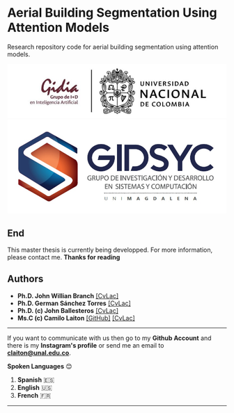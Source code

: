 # Aerial Building Segmentation Using Attention Models

Research repository code for aerial building segmentation using attention models.

![GidiaGroup](https://raw.githubusercontent.com/camilolaiton/aerial_segmentation/main/imgs/gidia_unal.jpg)
![GidsycGroup](https://raw.githubusercontent.com/camilolaiton/aerial_segmentation/main/imgs/gidsyc_unimag.jpg)

## End
  This master thesis is currently being developped. For more information, please contact me.
  **Thanks for reading**

## Authors
- **Ph.D. John Willian Branch** [[CvLac]](https://scienti.minciencias.gov.co/cvlac/visualizador/generarCurriculoCv.do?cod_rh=0000027090)
- **Ph.D. German Sánchez Torres** [[CvLac]](https://scienti.minciencias.gov.co/cvlac/visualizador/generarCurriculoCv.do?cod_rh=0000479918)
- **Ph.D. (c) John Ballesteros** [[CvLac]](https://scienti.minciencias.gov.co/cvlac/visualizador/generarCurriculoCv.do?cod_rh=0000007932)
- **Ms.C (c) Camilo Laiton** [[GitHub]](https://github.com/camilolaiton) [[CvLac]](https://scienti.minciencias.gov.co/cvlac/visualizador/generarCurriculoCv.do?cod_rh=0001674441)
------------

If you want to communicate with us then go to my **Github Account** and there is my **Instagram's profile** or send me an email to **claiton@unal.edu.co**.

**Spoken Languages** :blush:
1. **Spanish** :es:
2. **English** :us:
3. **French** :fr:

------------